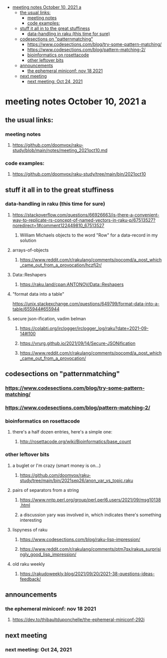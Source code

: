 - [meeting notes October 10, 2021                                      a](#org88689c4)
  - [the usual links:](#orgc3850d3)
    - [meeting notes](#org090ff76)
    - [code examples:](#org38270ee)
  - [stuff it all in to the great stuffiness](#orge5c71b2)
    - [data-handling in raku (this time for sure)](#org005d936)
  - [codesections on "patternmatching"](#orgab4a297)
    - [<https://www.codesections.com/blog/try-some-pattern-matching/>](#orgdaf2e4a)
    - [<https://www.codesections.com/blog/pattern-matching-2/>](#org5963518)
    - [bioinformatics on rosettacode](#org9e22891)
    - [other leftover bits](#org7786473)
  - [announcements](#org59d807c)
    - [the ephemeral miniconf: nov 18 2021](#org59d866b)
  - [next meeting](#orgc00476a)
    - [next meeting: Oct 24, 2021](#org28a9b2d)


<a id="org88689c4"></a>

# meeting notes October 10, 2021                                      a


<a id="orgc3850d3"></a>

## the usual links:


<a id="org090ff76"></a>

### meeting notes

1.  <https://github.com/doomvox/raku-study/blob/main/notes/meeting_2021oct10.md>


<a id="org38270ee"></a>

### code examples:

1.  <https://github.com/doomvox/raku-study/tree/main/bin/2021oct10>


<a id="orge5c71b2"></a>

## stuff it all in to the great stuffiness


<a id="org005d936"></a>

### data-handling in raku (this time for sure)

1.  <https://stackoverflow.com/questions/66926663/is-there-a-convenient-way-to-replicate-rs-concept-of-named-vectors-in-raku-p/67513527?noredirect=1#comment122449810_67513527>

    1.  William Michaels objects to the word "Row" for a data-record in my solution

2.  arrays-of-objects

    1.  <https://www.reddit.com/r/rakulang/comments/pocomd/a_post_which_came_out_from_a_provocation/hczfj2r/>

3.  Data::Reshapers

    1.  <https://raku.land/cpan:ANTONOV/Data::Reshapers>

4.  "format data into a table"

    <https://unix.stackexchange.com/questions/649799/format-data-into-a-table/655944#655944>

5.  secure json-ification, vadim belman

    1.  <https://colabti.org/irclogger/irclogger_log/raku?date=2021-09-14#l100>
    
    2.  <https://vrurg.github.io/2021/09/14/Secure-JSONification>
    
    3.  <https://www.reddit.com/r/rakulang/comments/pocomd/a_post_which_came_out_from_a_provocation/>


<a id="orgab4a297"></a>

## codesections on "patternmatching"


<a id="orgdaf2e4a"></a>

### <https://www.codesections.com/blog/try-some-pattern-matching/>


<a id="org5963518"></a>

### <https://www.codesections.com/blog/pattern-matching-2/>


<a id="org9e22891"></a>

### bioinformatics on rosettacode

1.  there's a half dozen entries, here's a simple one:

    1.  <http://rosettacode.org/wiki/Bioinformatics/base_count>


<a id="org7786473"></a>

### other leftover bits

1.  a buglet or I'm crazy (smart money is on&#x2026;)

    1.  <https://github.com/doomvox/raku-study/tree/main/bin/2021sep26/anon_var_vs_topic.raku>

2.  pairs of separators from a string

    1.  <https://www.nntp.perl.org/group/perl.perl6.users/2021/09/msg10138.html>
    
    2.  a discussion yary was involved in, which indicates there's something interesting

3.  lispyness of raku

    1.  <https://www.codesections.com/blog/raku-lisp-impression/>
    
    2.  <https://www.reddit.com/r/rakulang/comments/ptm7qx/rakus_surprisingly_good_lisp_impression/>

4.  old raku weekly

    1.  <https://rakudoweekly.blog/2021/09/20/2021-38-questions-ideas-feedback/>


<a id="org59d807c"></a>

## announcements


<a id="org59d866b"></a>

### the ephemeral miniconf: nov 18 2021

1.  <https://dev.to/thibaultduponchelle/the-ephemeral-miniconf-292j>


<a id="orgc00476a"></a>

## next meeting


<a id="org28a9b2d"></a>

### next meeting: Oct 24, 2021
